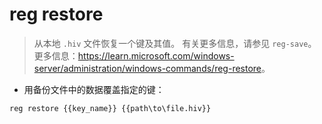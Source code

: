 # reg restore

> 从本地 `.hiv` 文件恢复一个键及其值。
> 有关更多信息，请参见 `reg-save`。
> 更多信息：<https://learn.microsoft.com/windows-server/administration/windows-commands/reg-restore>。

- 用备份文件中的数据覆盖指定的键：

`reg restore {{key_name}} {{path\to\file.hiv}}`
